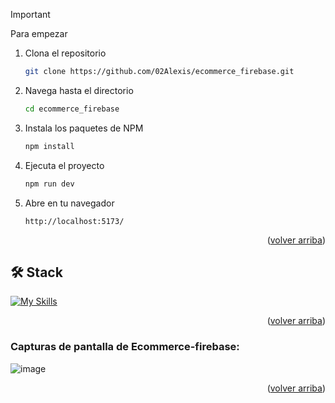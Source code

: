 <a name="readme-top"></a>

> [!IMPORTANT]
>  Para empezar

1. Clona el repositorio

   ```sh
   git clone https://github.com/02Alexis/ecommerce_firebase.git
   ```

2. Navega hasta el directorio

   ```sh
   cd ecommerce_firebase
   ```
3. Instala los paquetes de NPM

   ```sh
   npm install
   ```

4. Ejecuta el proyecto

   ```sh
   npm run dev
   ```

5. Abre en tu navegador
   ```
   http://localhost:5173/
   ```

<p align="right">(<a href="#readme-top">volver arriba</a>)</p>

   ## 🛠️ Stack

[![My Skills](https://skillicons.dev/icons?i=vite,tailwind,firebase,redux)](https://skillicons.dev)

<p align="right">(<a href="#readme-top">volver arriba</a>)</p>

### Capturas de pantalla de Ecommerce-firebase:

![image](https://github.com/user-attachments/assets/2f28d07c-0a9e-4c05-9fc2-855340fb34ce)

<p align="right">(<a href="#readme-top">volver arriba</a>)</p>
